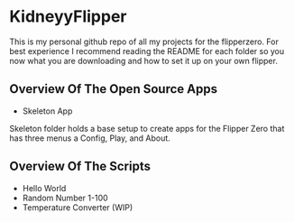 # KidneyyFlipper

This is my personal github repo of all my projects for the flipperzero.
For best experience I recommend reading the README for each folder so you now what you are downloading and how to set it up on your own flipper.

## Overview Of The Open Source Apps

* Skeleton App

Skeleton folder holds a base setup to create apps for the Flipper Zero that has three menus a Config, Play, and About.

## Overview Of The Scripts

* Hello World
* Random Number 1-100
* Temperature Converter (WIP)
